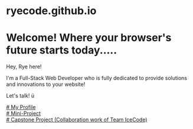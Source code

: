 # ryecode.github.io
<html>
<body>
<h1><b>
Welcome! Where your browser's future starts today.....
 </b></h1>
<p>Hey, Rye here!

I'm a Full-Stack Web Developer who is fully dedicated to provide solutions and innovations to your website! 
 
Let's talk! ü
  
</p>
<dt>
<a href="https://ryecode.github.io/ryecode/portfolio/home"># My Profile</a>
</dt>
<dt>
<a href="https://ryecorral.github.io/mp2/home"># Mini-Project</a>
</dt>
<dt>
<a href="[https://ryecorral.github.io/capstone/home](https://etiket-com-mu.vercel.app/?fbclid=IwAR3QaMzU2ISQ3g-lgusgP7HLWnShxRH2xnzXnXPVK_od1X_4OfefXvKUZ-0)https://etiket-com-mu.vercel.app/?fbclid=IwAR3QaMzU2ISQ3g-lgusgP7HLWnShxRH2xnzXnXPVK_od1X_4OfefXvKUZ-0"># Capstone Project (Collaboration work of Team IceCode)</a>
</dt>
</body>
</html>
